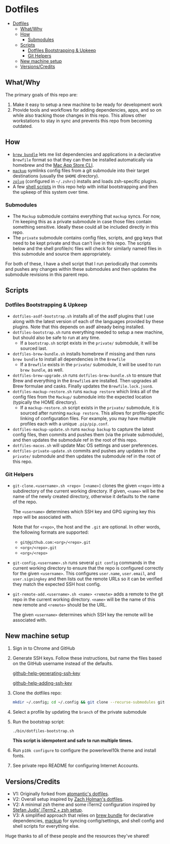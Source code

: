 # Dotfiles

- [Dotfiles](#dotfiles)
  - [What/Why](#whatwhy)
  - [How](#how)
    - [Submodules](#submodules)
  - [Scripts](#scripts)
    - [Dotfiles Bootstrapping & Upkeep](#dotfiles-bootstrapping--upkeep)
    - [Git Helpers](#git-helpers)
  - [New machine setup](#new-machine-setup)
  - [Versions/Credits](#versionscredits)

## What/Why

The primary goals of this repo are:

1. Make it easy to setup a new machine to be ready for development work
2. Provide tools and workflows for adding dependencies, apps, and so on while
also tracking those changes in this repo. This allows other workstations to stay
in sync and prevents this repo from becoming outdated.

## How

- [`brew bundle`][brew-bundle] lets me list dependencies and applications in a
declarative `Brewfile` format so that they can then be installed automatically
via homebrew and the [Mac App Store CLI][mas].
- [`mackup`][mackup] symlinks config files from a git submodule into their
target destinations (usually the `$HOME` directory).
- [`zplug`][zplug] (configured in `~/.zshrc`) installs and loads zsh-specific
plugins.
- A few [shell scripts](#Scripts) in this repo help with initial bootstrapping
and then the upkeep of this system over time.

### Submodules

- The `Mackup` submodule contains everything that `mackup` syncs. For now, I'm
keeping this as a private submodule in case those files contain something
sensitive. Ideally these could all be included directly in this repo.
- The `private` submodule contains config files, scripts, and gpg keys that need
to be kept private and thus can't live in this repo. The scripts below and the
shell profile/rc files will check for similarly named files in this submodule
and source them appropriately.

For both of these, I have a shell script that I run periodically that commits
and pushes any changes within these submodules and then updates the submodule
revisions in this parent repo.

## Scripts

### Dotfiles Bootstrapping & Upkeep

- `dotfiles-asdf-bootstrap.sh` installs all of the asdf plugins that I use along
with the latest version of each of the languages provided by these plugins. Note
that this depends on asdf already being installed.
- `dotfiles-bootstrap.sh` runs everything needed to setup a new machine, but
should also be safe to run at any time.
  - If a `bootstrap.sh` script exists in the `private/` submodule, it will be
  sourced last.
- `dotfiles-brew-bundle.sh` installs homebrew if missing and then runs
`brew bundle` to install all dependencies in the `Brewfile`
  - If a `Brewfile` exists in the `private/` submodule, it will be used to run
  `brew bundle`, as well.
- `dotfiles-brew-upgrade.sh` runs `dotfiles-brew-bundle.sh` to ensure that Brew
and everything in the `Brewfile`s are installed. Then upgrades all Brew formulae
and casks. Finally updates the `Brewfile.lock.json`s.
- `dotfiles-mackup-restore.sh` runs `mackup restore` which links all of the
config files from the `Mackup/` submodule into the expected location (typically
the HOME directory).
  - If a `mackup-restore.sh` script exists in the `private/` submodule, it is
  sourced after running `mackup restore`. This allows for profile-specific
  linking of configuration files. For example, you may have multiple profiles
  each with a unique `.pip/pip.conf`.
- `dotfiles-mackup-update.sh` runs `mackup backup` to capture the latest config
files, then commits and pushes them (via the private submodule), and then
updates the submodule ref in the root of this repo.
- `dotfiles-macos.sh` will update Mac OS settings and user preferences.
- `dotfiles-private-update.sh` commits and pushes any updates in the `private/`
submodule and then updates the submodule ref in the root of this repo.

### Git Helpers

- `git-clone.<username>.sh <repo> [<name>]` clones the given `<repo>` into a
subdirectory of the current working directory. If given, `<name>` will be the
name of the newly created directory, otherwise it defaults to the name of the
repo.

    The `<username>` determines which SSH key and GPG signing key this repo will
    be associated with.

    Note that for `<repo>`, the host and the `.git` are optional. In other
words, the following formats are supported:
  - `git@github.com:<org>/<repo>.git`
  - `<org>/<repo>.git`
  - `<org>/<repo>`

- `git-config.<username>.sh` runs several `git config` commands in the current
working directory to ensure that the repo is configured correctly for the given
`<username>`. This configures `user.name`, `user.email`, and `user.signingkey`
and then lists out the remote URLs so it can be verified they match the expected
SSH host config.

- `git-remote-add.<username>.sh <name> <remote>` adds a remote to the git repo
in the current working directory. `<name>` will be the name of this new remote
and `<remote>` should be the URL.

    The given `<username>` determines which SSH key the remote will be
    associated with.

## New machine setup

1. Sign in to Chrome and GitHub

1. Generate SSH keys. Follow these instructions, but name the files based on the
GitHub username instead of the defaults.

    [github-help-generating-ssh-key]

    [github-help-adding-ssh-key]

1. Clone the dotfiles repo:

    ```bash
    mkdir ~/.config; cd ~/.config && git clone --recurse-submodules git@github.com:ekweible/dotfiles.git && cd dotfiles
    ```

1. Select a profile by updating the `branch` of the private submodule

1. Run the bootstrap script:

    ```bash
    ./bin/dotfiles-bootstrap.sh
    ```

    **This script is idempotent and safe to run multiple times.**

1. Run `p10k configure` to configure the powerlevel10k theme and install fonts.

1. See private repo README for configuring Internet Accounts.

## Versions/Credits

- V1: Originally forked from [atomantic's dotfiles][atomantic-dotfiles].
- V2: Overall setup inspired by [Zach Holman's dotfiles][holman-dotfiles].
- V2: A minimal zsh theme and some iTerm2 configuration inspired by
[Stefan Judis' iTerm2 + zsh setup][judas-iterm-zsh].
- V3: A simplified approach that relies on [brew bundle][brew-bundle] for
declarative dependencies, [mackup][mackup] for syncing config/settings, and
shell config and shell scripts for everything else.

Huge thanks to all of these people and the resources they've shared!

[atomantic-dotfiles]: https://github.com/atomantic/dotfiles
[brew-bundle]: https://github.com/Homebrew/homebrew-bundle
[github-help-generating-ssh-key]: https://help.github.com/articles/generating-a-new-ssh-key-and-adding-it-to-the-ssh-agent/
[github-help-adding-ssh-key]: https://help.github.com/articles/adding-a-new-ssh-key-to-your-github-account/
[holman-dotfiles]: https://github.com/holman/dotfiles
[judas-iterm-zsh]: https://www.stefanjudis.com/blog/declutter-emojify-and-prettify-your-iterm2-terminal/
[mackup]: https://github.com/lra/mackup
[mas]: https://github.com/mas-cli/mas
[p10k-fonts]: https://github.com/romkatv/powerlevel10k#manual-font-installation
[zplug]: https://github.com/zplug/zplug

